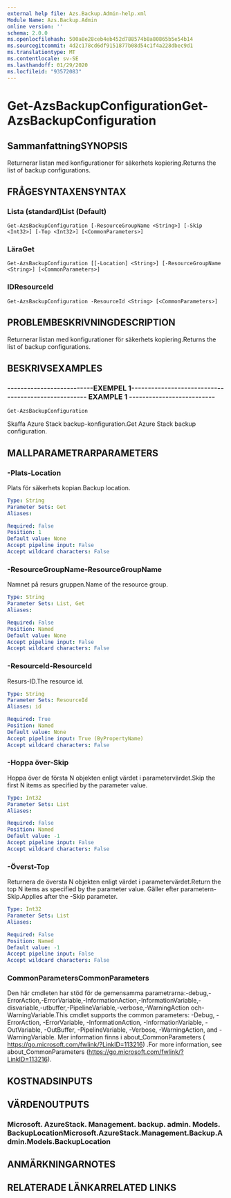 ```yaml
---
external help file: Azs.Backup.Admin-help.xml
Module Name: Azs.Backup.Admin
online version: ''
schema: 2.0.0
ms.openlocfilehash: 500a8e28ceb4eb452d788574b8a80865b5e54b14
ms.sourcegitcommit: 4d2c178cd6df9151877b08d54c1f4a228dbec9d1
ms.translationtype: MT
ms.contentlocale: sv-SE
ms.lasthandoff: 01/29/2020
ms.locfileid: "93572083"
---
```

# <span data-ttu-id="e5a26-101">Get-AzsBackupConfiguration</span><span class="sxs-lookup"><span data-stu-id="e5a26-101">Get-AzsBackupConfiguration</span></span>

## <span data-ttu-id="e5a26-102">Sammanfattning</span><span class="sxs-lookup"><span data-stu-id="e5a26-102">SYNOPSIS</span></span>
<span data-ttu-id="e5a26-103">Returnerar listan med konfigurationer för säkerhets kopiering.</span><span class="sxs-lookup"><span data-stu-id="e5a26-103">Returns the list of backup configurations.</span></span>

## <span data-ttu-id="e5a26-104">FRÅGESYNTAXEN</span><span class="sxs-lookup"><span data-stu-id="e5a26-104">SYNTAX</span></span>

### <span data-ttu-id="e5a26-105">Lista (standard)</span><span class="sxs-lookup"><span data-stu-id="e5a26-105">List (Default)</span></span>
```
Get-AzsBackupConfiguration [-ResourceGroupName <String>] [-Skip <Int32>] [-Top <Int32>] [<CommonParameters>]
```

### <span data-ttu-id="e5a26-106">Lära</span><span class="sxs-lookup"><span data-stu-id="e5a26-106">Get</span></span>
```
Get-AzsBackupConfiguration [[-Location] <String>] [-ResourceGroupName <String>] [<CommonParameters>]
```

### <span data-ttu-id="e5a26-107">ID</span><span class="sxs-lookup"><span data-stu-id="e5a26-107">ResourceId</span></span>
```
Get-AzsBackupConfiguration -ResourceId <String> [<CommonParameters>]
```

## <span data-ttu-id="e5a26-108">PROBLEMBESKRIVNING</span><span class="sxs-lookup"><span data-stu-id="e5a26-108">DESCRIPTION</span></span>
<span data-ttu-id="e5a26-109">Returnerar listan med konfigurationer för säkerhets kopiering.</span><span class="sxs-lookup"><span data-stu-id="e5a26-109">Returns the list of backup configurations.</span></span>

## <span data-ttu-id="e5a26-110">BESKRIVS</span><span class="sxs-lookup"><span data-stu-id="e5a26-110">EXAMPLES</span></span>

### <span data-ttu-id="e5a26-111">--------------------------EXEMPEL 1--------------------------</span><span class="sxs-lookup"><span data-stu-id="e5a26-111">-------------------------- EXAMPLE 1 --------------------------</span></span>
```
Get-AzsBackupConfiguration
```

<span data-ttu-id="e5a26-112">Skaffa Azure Stack backup-konfiguration.</span><span class="sxs-lookup"><span data-stu-id="e5a26-112">Get Azure Stack backup configuration.</span></span>

## <span data-ttu-id="e5a26-113">MALLPARAMETRAR</span><span class="sxs-lookup"><span data-stu-id="e5a26-113">PARAMETERS</span></span>

### <span data-ttu-id="e5a26-114">-Plats</span><span class="sxs-lookup"><span data-stu-id="e5a26-114">-Location</span></span>
<span data-ttu-id="e5a26-115">Plats för säkerhets kopian.</span><span class="sxs-lookup"><span data-stu-id="e5a26-115">Backup location.</span></span>

```yaml
Type: String
Parameter Sets: Get
Aliases: 

Required: False
Position: 1
Default value: None
Accept pipeline input: False
Accept wildcard characters: False
```

### <span data-ttu-id="e5a26-116">-ResourceGroupName</span><span class="sxs-lookup"><span data-stu-id="e5a26-116">-ResourceGroupName</span></span>
<span data-ttu-id="e5a26-117">Namnet på resurs gruppen.</span><span class="sxs-lookup"><span data-stu-id="e5a26-117">Name of the resource group.</span></span>

```yaml
Type: String
Parameter Sets: List, Get
Aliases: 

Required: False
Position: Named
Default value: None
Accept pipeline input: False
Accept wildcard characters: False
```

### <span data-ttu-id="e5a26-118">-ResourceId</span><span class="sxs-lookup"><span data-stu-id="e5a26-118">-ResourceId</span></span>
<span data-ttu-id="e5a26-119">Resurs-ID.</span><span class="sxs-lookup"><span data-stu-id="e5a26-119">The resource id.</span></span>

```yaml
Type: String
Parameter Sets: ResourceId
Aliases: id

Required: True
Position: Named
Default value: None
Accept pipeline input: True (ByPropertyName)
Accept wildcard characters: False
```

### <span data-ttu-id="e5a26-120">-Hoppa över</span><span class="sxs-lookup"><span data-stu-id="e5a26-120">-Skip</span></span>
<span data-ttu-id="e5a26-121">Hoppa över de första N objekten enligt värdet i parametervärdet.</span><span class="sxs-lookup"><span data-stu-id="e5a26-121">Skip the first N items as specified by the parameter value.</span></span>

```yaml
Type: Int32
Parameter Sets: List
Aliases: 

Required: False
Position: Named
Default value: -1
Accept pipeline input: False
Accept wildcard characters: False
```

### <span data-ttu-id="e5a26-122">-Överst</span><span class="sxs-lookup"><span data-stu-id="e5a26-122">-Top</span></span>
<span data-ttu-id="e5a26-123">Returnera de översta N objekten enligt värdet i parametervärdet.</span><span class="sxs-lookup"><span data-stu-id="e5a26-123">Return the top N items as specified by the parameter value.</span></span>
<span data-ttu-id="e5a26-124">Gäller efter parametern-Skip.</span><span class="sxs-lookup"><span data-stu-id="e5a26-124">Applies after the -Skip parameter.</span></span>

```yaml
Type: Int32
Parameter Sets: List
Aliases: 

Required: False
Position: Named
Default value: -1
Accept pipeline input: False
Accept wildcard characters: False
```

### <span data-ttu-id="e5a26-125">CommonParameters</span><span class="sxs-lookup"><span data-stu-id="e5a26-125">CommonParameters</span></span>
<span data-ttu-id="e5a26-126">Den här cmdleten har stöd för de gemensamma parametrarna:-debug,-ErrorAction,-ErrorVariable,-InformationAction,-InformationVariable,-disvariable,-utbuffer,-PipelineVariable,-verbose,-WarningAction och-WarningVariable.</span><span class="sxs-lookup"><span data-stu-id="e5a26-126">This cmdlet supports the common parameters: -Debug, -ErrorAction, -ErrorVariable, -InformationAction, -InformationVariable, -OutVariable, -OutBuffer, -PipelineVariable, -Verbose, -WarningAction, and -WarningVariable.</span></span> <span data-ttu-id="e5a26-127">Mer information finns i about_CommonParameters ( https://go.microsoft.com/fwlink/?LinkID=113216) .</span><span class="sxs-lookup"><span data-stu-id="e5a26-127">For more information, see about_CommonParameters (https://go.microsoft.com/fwlink/?LinkID=113216).</span></span>

## <span data-ttu-id="e5a26-128">KOSTNADS</span><span class="sxs-lookup"><span data-stu-id="e5a26-128">INPUTS</span></span>

## <span data-ttu-id="e5a26-129">VÄRDEN</span><span class="sxs-lookup"><span data-stu-id="e5a26-129">OUTPUTS</span></span>

### <span data-ttu-id="e5a26-130">Microsoft. AzureStack. Management. backup. admin. Models. BackupLocation</span><span class="sxs-lookup"><span data-stu-id="e5a26-130">Microsoft.AzureStack.Management.Backup.Admin.Models.BackupLocation</span></span>

## <span data-ttu-id="e5a26-131">ANMÄRKNINGAR</span><span class="sxs-lookup"><span data-stu-id="e5a26-131">NOTES</span></span>

## <span data-ttu-id="e5a26-132">RELATERADE LÄNKAR</span><span class="sxs-lookup"><span data-stu-id="e5a26-132">RELATED LINKS</span></span>

